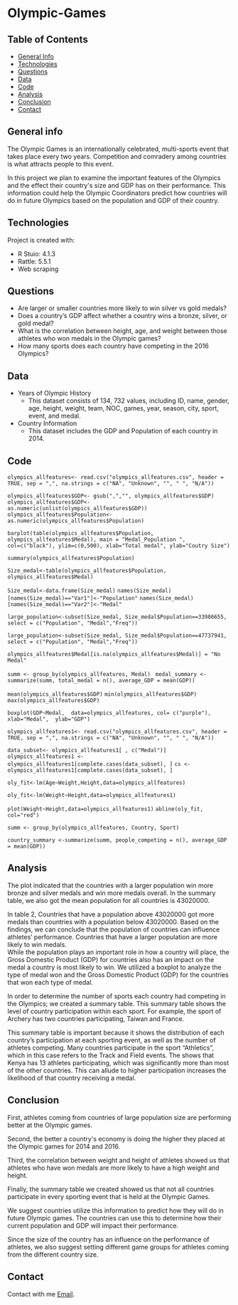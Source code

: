 # Olympic-Games

## Table of Contents
* [General Info](#general-information)
* [Technologies](#technologies)
* [Questions](#questions)
* [Data](#data)
* [Code](#code)
* [Analysis](#analysis)
* [Conclusion](#conclusion)
* [Contact](#contact)

## General info
The Olympic Games is an internationally celebrated, multi-sports event that takes place every two years. Competition and comradery among countries is what attracts people to this event. 

In this project we plan to examine the important features of the Olympics and the effect their country's size and GDP has on their performance. This information could help the Olympic Coordinators predict how countries will do in future Olympics based on the population and GDP of their country.
	
## Technologies
Project is created with:
* R Stuio: 4.1.3
* Rattle: 5.5.1
* Web scraping 

## Questions
* Are larger or smaller countries more likely to win silver vs gold medals?
* Does a country’s GDP affect whether a country wins a bronze, silver, or gold medal?
* What is the correlation between height, age, and weight between those athletes who won medals in the Olympic games?
* How many sports does each country have competing in the 2016 Olympics?

## Data 
* Years of Olympic History 
	* This dataset consists of 134, 732 values, including ID, name, gender, age, height, weight, team, NOC, games, year, season, city, sport, event, and medal. 
* Country Information 
	* This dataset includes the GDP and Population of each country in 2014. 

## Code
`olympics_allfeatures<- read.csv("olympics_allfeatures.csv", header = TRUE,
                    sep = ",",
                    na.strings = c("NA", "Unknown", "", " ", "N/A"))`


                   

`olympics_allfeatures$GDP<- gsub(",","", olympics_allfeatures$GDP)`
`olympics_allfeatures$GDP<- as.numeric(unlist(olympics_allfeatures$GDP))`
`olympics_allfeatures$Population<- as.numeric(olympics_allfeatures$Population)`

`barplot(table(olympics_allfeatures$Population, olympics_allfeatures$Medal),
        main = "Medal_Population ",
        col=c("black"),
        ylim=c(0,500),
        xlab="Total medal", ylab="Coutry Size")`

`summary(olympics_allfeatures$Population)`

`Size_medal<-table(olympics_allfeatures$Population, olympics_allfeatures$Medal)`

`Size_medal<-data.frame(Size_medal)`
`names(Size_medal)[names(Size_medal)=="Var1"]<-"Population"`
`names(Size_medal)[names(Size_medal)=="Var2"]<-"Medal"`


`large_population<-subset(Size_medal, Size_medal$Population==33986655, select = c("Population", "Medal","Freq"))`

`large_population<-subset(Size_medal, Size_medal$Population==47737941, select = c("Population", "Medal","Freq"))`


`olympics_allfeatures$Medal[is.na(olympics_allfeatures$Medal)] = "No Medal"`

`summ <- group_by(olympics_allfeatures, Medal) `
`medal_summary <- summarize(summ,
                           total_medal = n(),
                           average_GDP = mean(GDP)) `

`mean(olympics_allfeatures$GDP)`
`min(olympics_allfeatures$GDP)`
`max(olympics_allfeatures$GDP)`

`boxplot(GDP~Medal, 
        data=olympics_allfeatures,
        col= c("purple"),
        xlab="Medal", 
        ylab="GDP")`

`olympics_allfeatures1<- read.csv("olympics_allfeatures.csv",
                                header = TRUE,
                                sep = ",",
                                na.strings = c("NA", "Unknown", "", " ", "N/A"))`

`data_subset<- olympics_allfeatures1[ , c("Medal")]  `
`olympics_allfeatures1 <-olympics_allfeatures1[complete.cases(data_subset), ]`
`cs <- olympics_allfeatures1[complete.cases(data_subset), ]`

`oly_fit<-lm(Age~Weight,Height,data=olympics_allfeatures)`

`oly_fit<-lm(Weight~Height,data=olympics_allfeatures1)`

`plot(Weight~Height,data=olympics_allfeatures1)`
`abline(oly_fit, col="red")`


`summ <- group_by(olympics_allfeatures, Country, Sport)`

`country_summary <-summarize(summ,
                            people_competing = n(),
                            average_GDP = mean(GDP))`


## Analysis 
The plot indicated that the countries with a larger population win more bronze and silver medals and win more medals overall. In the summary table, we also got the mean population for all countries is 43020000. 

In table 2, Countries that have a population above 43020000 got more medals than countries with a population below 43020000. Based on the findings, we can conclude that the population of countries can influence athletes’ performance. Countries that have a larger population are more likely to win medals.	
While the population plays an important role in how a country will place, the Gross Domestic Product (GDP) for countries also has an impact on the medal a country is most likely to win. We utilized a boxplot to analyze the type of medal won and the Gross Domestic Product (GDP) for the countries that won each type of medal.

In order to determine the number of sports each country had competing in the Olympics; we created a summary table. This summary table shows the level of country participation within each sport. For example, the sport of Archery has two countries participating, Taiwan and France. 

This summary table is important because it shows the distribution of each country’s participation at each sporting event, as well as the number of athletes competing. Many countries participate in the sport “Athletics”, which in this case refers to the Track and Field events. The shows that Kenya has 13 athletes participating, which was significantly more than most of the other countries. This can allude to higher participation increases the likelihood of that country receiving a medal.

  
## Conclusion  
First, athletes coming from countries of large population size are performing better at the Olympic games.

Second, the better a country's economy is doing the higher they placed at the Olympic games for 2014 and 2016. 

Third, the correlation between weight and height of athletes showed us that athletes who have won medals are more likely to have a high weight and height. 

Finally, the summary table we created showed us that not all countries participate in every sporting event that is held at the Olympic Games. 

We suggest countries utilize this information to predict how they will do in future Olympic games. The countries can use this to determine how their current population and GDP will impact their performance. 

Since the size of the country has an influence on the performance of athletes, we also suggest setting different game groups for athletes coming from the different country size.

## Contact 
Contact with me [Email](http://zhiyuan-zhao@uiowa.edu).
